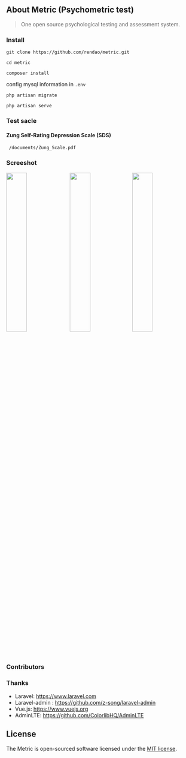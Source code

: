 
## About Metric (Psychometric test) 

> One open source psychological testing and assessment system.

### Install
```
git clone https://github.com/rendao/metric.git
```
```
cd metric
```
```
composer install
```

config mysql information in `.env`

```
php artisan migrate
```
```
php artisan serve
```

### Test sacle

#### Zung Self-Rating Depression Scale (SDS)

``` /documents/Zung_Scale.pdf```

### Screeshot
<img src="./documents/images/admin-tests.png" width="33%" /> <img src="./documents/images/admin-test-scores.png" width="33%" /><img src="./documents/images/admin-test.png" width="33%" />

### Contributors

### Thanks

* Laravel: https://www.laravel.com
* Laravel-admin : https://github.com/z-song/laravel-admin
* Vue.js: https://www.vuejs.org
* AdminLTE: https://github.com/ColorlibHQ/AdminLTE

## License

The Metric is open-sourced software licensed under the [MIT license](https://opensource.org/licenses/MIT).
